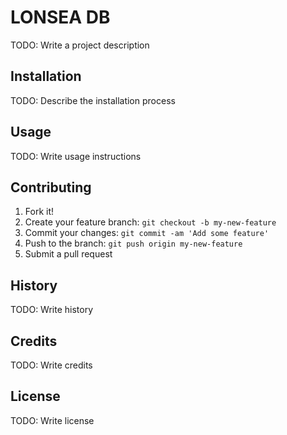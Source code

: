 # LONSEA DB #
TODO: Write a project description

## Installation ##
TODO: Describe the installation process

## Usage ##
TODO: Write usage instructions

## Contributing ##
1. Fork it!
2. Create your feature branch: `git checkout -b my-new-feature`
3. Commit your changes: `git commit -am 'Add some feature'`
4. Push to the branch: `git push origin my-new-feature`
5. Submit a pull request

## History ##
TODO: Write history  

## Credits
TODO: Write credits

## License ##
TODO: Write license
